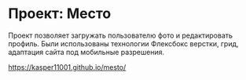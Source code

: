 # Проект: Место

Проект позволяет загружать пользователю фото и редактировать профиль.
Были использованы технологии Флексбокс верстки, грид, адаптация сайта под мобильные разрешения.

https://kasper11001.github.io/mesto/








